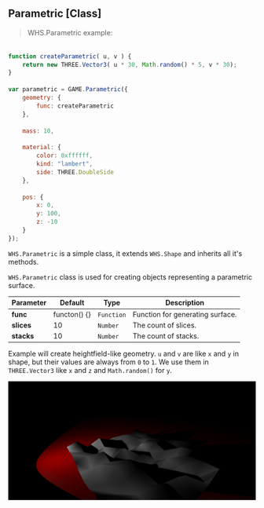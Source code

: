 <h2 class="ws" id="parametric">Parametric [Class]</h2>

> WHS.Parametric example: 

```javascript

function createParametric( u, v ) {
    return new THREE.Vector3( u * 30, Math.random() * 5, v * 30);
}

var parametric = GAME.Parametric({
    geometry: {
        func: createParametric
    },

    mass: 10,

    material: {
        color: 0xffffff,
        kind: "lambert",
        side: THREE.DoubleSide
    },

    pos: {
        x: 0,
        y: 100,
        z: -10
    }
});

```

`WHS.Parametric` is a simple class, it extends `WHS.Shape` and inherits all it's methods.

`WHS.Parametric` class is used for creating objects representing a parametric surface.

Parameter      |       Default        | Type      | Description |
-------------- | -------------------- | --------- | ----------- |
**func**       | functon() {}         | `Function`| Function for generating surface.
**slices**     | 10                   | `Number`  | The count of slices.
**stacks**     | 10                   | `Number`  | The count of stacks.

<script src="https://gist.github.com/sasha240100/9d4741da789ecbc02557.js"></script>

Example will create heightfield-like geometry. `u` and `v` are like `x` and `y` in shape, but their values are always from `0` to `1`.
We use them in `THREE.Vector3` like `x` and `z` and `Math.random()` for `y`.

<img src="images/shapes/parametric.png">